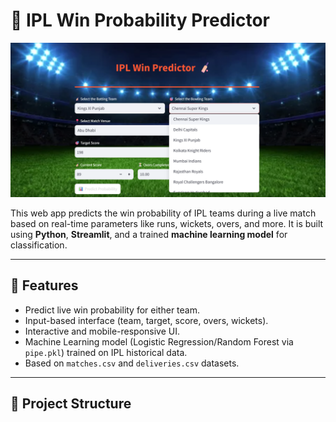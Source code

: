 # 🏏 IPL Win Probability Predictor

![IPL Predictor Screenshot](/Images/IPL%20Predicter.png)

This web app predicts the win probability of IPL teams during a live match based on real-time parameters like runs, wickets, overs, and more. It is built using **Python**, **Streamlit**, and a trained **machine learning model** for classification.

---

## 🚀 Features

- Predict live win probability for either team.
- Input-based interface (team, target, score, overs, wickets).
- Interactive and mobile-responsive UI.
- Machine Learning model (Logistic Regression/Random Forest via `pipe.pkl`) trained on IPL historical data.
- Based on `matches.csv` and `deliveries.csv` datasets.

---

## 📁 Project Structure


